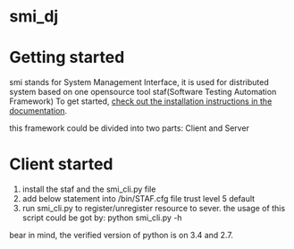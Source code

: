 # smi_dj
Getting started
===============

smi stands for System Management Interface, it is used for distributed system based on
one opensource tool staf(Software Testing Automation Framework) To get started, [check out the installation
instructions in the
documentation](http://staf.sourceforge.net/).

this framework could be divided into two parts: Client and Server

Client started
===============

1. install the staf and the smi_cli.py file
2. add below statement into <STAFDIR>/bin/STAF.cfg file
  trust level 5 default
3. run smi_cli.py to register/unregister resource to sever. the usage of this script could be got by:
  python smi_cli.py -h

bear in mind, the verified version of python is  on 3.4 and 2.7.
